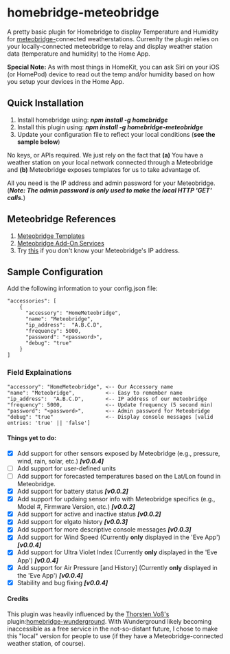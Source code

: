 # homebridge-meteobridge
A pretty basic plugin for Homebridge to display Temperature and Humidity for [meteobridge-](https://www.meteobridge.com/wiki/index.php/Home)connected weatherstations.  Currenlty the plugin relies on your locally-connected meteobridge to relay and display weather station data (temperature and humidity) to the Home App.

**Special Note:** As with most things in HomeKit, you can ask Siri on your iOS (or HomePod) device to read out the temp and/or humidity based on how you setup your devices in the Home App.

## Quick Installation

1. Install homebridge using: **_npm install -g homebridge_**
2. Install this plugin using: **_npm install -g homebridge-meteobridge_**
3. Update your configuration file to reflect your local conditions (**see the sample below**)

No keys, or APIs required.  We just rely on the fact that **(a)** You have a weather station on your local network connected through a Meteobridge and **(b)** Meteobridge exposes templates for us to take advantage of.

All you need is the IP address and admin password for your Meteobridge. (**_Note: The admin password is only used to make the local HTTP 'GET' calls._**)

## Meteobridge References
1. [Meteobridge Templates](https://www.meteobridge.com/wiki/index.php/Templates)
2. [Meteobridge Add-On Services](https://www.meteobridge.com/wiki/index.php/Add-On_Services)
3. Try [this](http://magicip.meteobridge.com) if you don't know your Meteobridge's IP address.

## Sample Configuration
Add the following information to your config.json file:
```
"accessories": [
    {
      "accessory": "HomeMeteobridge",
      "name": "Meteobridge",
      "ip_address":  "A.B.C.D",
      "frequency": 5000,
      "password": "<password>",
      "debug": "true"
    }
]
```
### Field Explainations
    "accessory": "HomeMeteobridge", <-- Our Accessory name
    "name": "Meteobridge",          <-- Easy to remember name
    "ip_address":  "A.B.C.D",       <-- IP address of our meteobridge
    "frequency": 5000,              <-- Update frequency (5 second min)
    "password": "<password>",       <-- Admin password for Meteobridge
    "debug": "true"                 <-- Display console messages [valid entries: 'true' || 'false']

#### Things yet to do:
- [x] Add support for other sensors exposed by Meteobridge (e.g., pressure, wind, rain, solar, etc.) **_[v0.0.4]_**
- [ ] Add support for user-defined units
- [ ] Add support for forecasted temperatures based on the Lat/Lon found in Meteobridge.
- [x] Add support for battery status **_[v0.0.2]_**
- [x] Add support for updaing sensor info with Meteobridge specifics (e.g., Model #, Firmware Version, etc.) **_[v0.0.2]_**
- [x] Add support for active and inactive status **_[v0.0.2]_**
- [x] Add support for elgato history **_[v0.0.3]_**
- [x] Add support for more descriptive console messages **_[v0.0.3]_**
- [x] Add support for Wind Speed (Currently **only** displayed in the 'Eve App') **_[v0.0.4]_**
- [x] Add support for Ultra Violet Index (Currently **only** displayed in the 'Eve App') **_[v0.0.4]_**
- [x] Add support for Air Pressure [and History] (Currently **only** displayed in the 'Eve App') **_[v0.0.4]_**
- [x] Stability and bug fixing **_[v0.0.4]_**

#### Credits
This plugin was heavily influenced by the [Thorsten Voß's](https://github.com/xfjx) plugin:[homebridge-wunderground](https://github.com/xfjx/homebridge-wunderground).  With Wunderground likely becoming inaccessible as a free service in the not-so-distant future, I chose to make this "local" version for people to use (if they have a Meteobridge-connected weather station, of course).